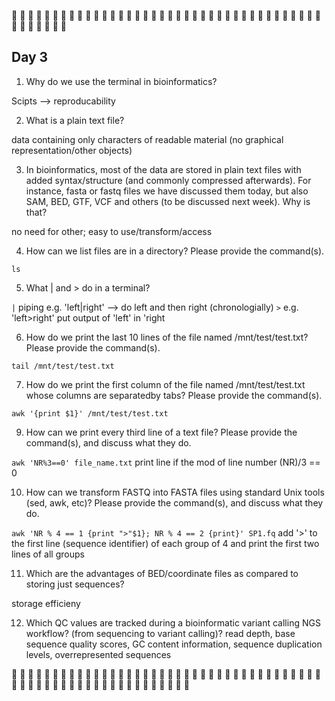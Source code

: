  :metal: :metal: :metal: :metal: :metal: :metal: :metal: :metal: :metal: :metal: :metal: :metal: :metal: :metal: :metal: :metal: :metal: :metal: :metal: :metal: :metal: :metal: :metal: :metal: :metal: :metal: :metal: :metal: :metal: :metal: :metal: :metal: :metal: :metal: :metal: :metal: :metal: :metal: :metal: :metal: :metal: :metal: :metal: :metal: :metal: 

## Day 3

1. Why do we use the terminal in bioinformatics?

Scipts --> reproducability
    
2. What is a plain text file?

data containing only characters of readable material (no graphical representation/other objects)
 
3. In bioinformatics, most of the data are stored in plain text files with added syntax/structure (and commonly compressed afterwards). For instance, fasta or fastq files we have discussed them today, but also SAM, BED, GTF, VCF and others (to be discussed next week). Why is that?
   
no need for other; easy to use/transform/access
    
4. How can we list files are in a directory? Please provide the command(s).
   
`ls` 

5. What | and > do in a terminal?

`|` piping e.g. 'left|right' --> do left and then right (chronologially)
`>` e.g. 'left>right' put output of 'left' in 'right
    
6. How do we print the last 10 lines of the file named /mnt/test/test.txt? Please provide the command(s).

`tail /mnt/test/test.txt`

7. How do we print the first column of the file named /mnt/test/test.txt whose columns are separatedby tabs? Please provide the command(s).

`awk '{print $1}' /mnt/test/test.txt`

9. How can we print every third line of a text file? Please provide the command(s), and discuss what they do.

`awk 'NR%3==0' file_name.txt` print line if the mod of line number (NR)/3 == 0

10. How can we transform FASTQ into FASTA files using standard Unix tools (sed, awk, etc)? Please provide the command(s), and discuss what they do.

``awk 'NR % 4 == 1 {print ">"$1}; NR % 4 == 2 {print}' SP1.fq`` add '>' to the first line (sequence identifier) of each group of 4 and print the first two lines of all groups

11. Which are the advantages of BED/coordinate files as compared to storing just sequences?

storage efficieny

    
12. Which QC values are tracked during a bioinformatic variant calling NGS workflow? (from sequencing to variant calling)?
read depth, base sequence quality scores, GC content information, sequence duplication levels, overrepresented sequences


:metal: :metal: :metal: :metal: :metal: :metal: :metal: :metal: :metal: :metal: :metal: :metal: :metal: :metal: :metal: :metal: :metal: :metal: :metal: :metal: :metal: :metal: :metal: :metal: :metal: :metal: :metal: :metal: :metal: :metal: :metal: :metal: :metal: :metal: :metal: :metal: :metal: :metal: :metal: :metal: :metal: :metal: :metal: :metal: :metal: :metal: :metal: :metal: :metal: :metal: :metal: :metal: :metal: :metal: :metal: :metal: :metal: :metal: :metal: :metal: 

